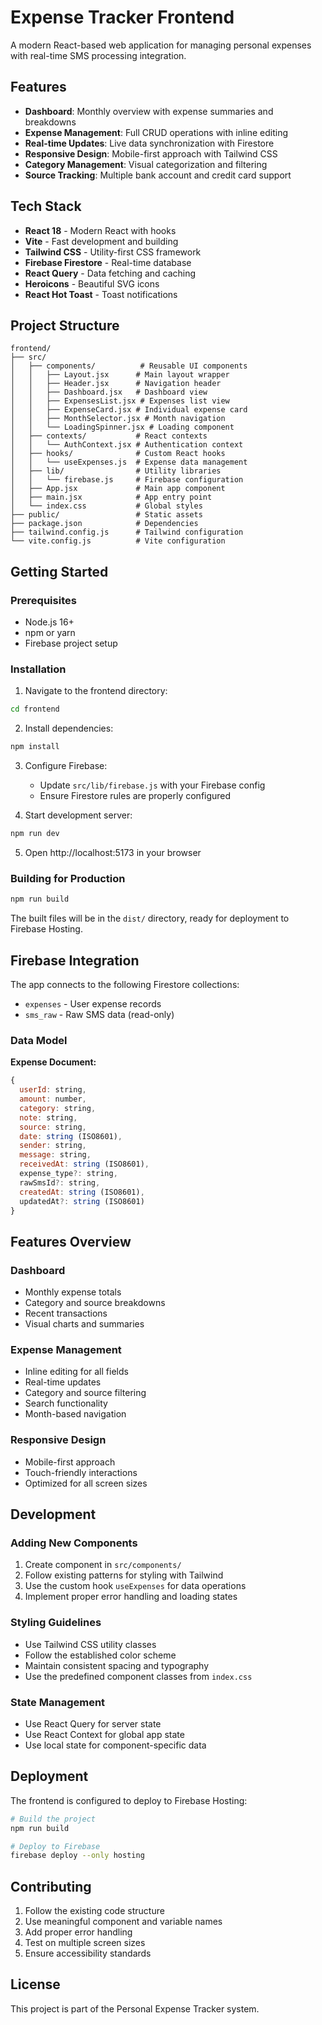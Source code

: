 # Expense Tracker Frontend

A modern React-based web application for managing personal expenses with real-time SMS processing integration.

## Features

- **Dashboard**: Monthly overview with expense summaries and breakdowns
- **Expense Management**: Full CRUD operations with inline editing
- **Real-time Updates**: Live data synchronization with Firestore
- **Responsive Design**: Mobile-first approach with Tailwind CSS
- **Category Management**: Visual categorization and filtering
- **Source Tracking**: Multiple bank account and credit card support

## Tech Stack

- **React 18** - Modern React with hooks
- **Vite** - Fast development and building
- **Tailwind CSS** - Utility-first CSS framework
- **Firebase Firestore** - Real-time database
- **React Query** - Data fetching and caching
- **Heroicons** - Beautiful SVG icons
- **React Hot Toast** - Toast notifications

## Project Structure

```
frontend/
├── src/
│   ├── components/          # Reusable UI components
│   │   ├── Layout.jsx      # Main layout wrapper
│   │   ├── Header.jsx      # Navigation header
│   │   ├── Dashboard.jsx   # Dashboard view
│   │   ├── ExpensesList.jsx # Expenses list view
│   │   ├── ExpenseCard.jsx # Individual expense card
│   │   ├── MonthSelector.jsx # Month navigation
│   │   └── LoadingSpinner.jsx # Loading component
│   ├── contexts/           # React contexts
│   │   └── AuthContext.jsx # Authentication context
│   ├── hooks/              # Custom React hooks
│   │   └── useExpenses.js  # Expense data management
│   ├── lib/                # Utility libraries
│   │   └── firebase.js     # Firebase configuration
│   ├── App.jsx             # Main app component
│   ├── main.jsx            # App entry point
│   └── index.css           # Global styles
├── public/                 # Static assets
├── package.json            # Dependencies
├── tailwind.config.js      # Tailwind configuration
└── vite.config.js          # Vite configuration
```

## Getting Started

### Prerequisites

- Node.js 16+ 
- npm or yarn
- Firebase project setup

### Installation

1. Navigate to the frontend directory:
```bash
cd frontend
```

2. Install dependencies:
```bash
npm install
```

3. Configure Firebase:
   - Update `src/lib/firebase.js` with your Firebase config
   - Ensure Firestore rules are properly configured

4. Start development server:
```bash
npm run dev
```

5. Open http://localhost:5173 in your browser

### Building for Production

```bash
npm run build
```

The built files will be in the `dist/` directory, ready for deployment to Firebase Hosting.

## Firebase Integration

The app connects to the following Firestore collections:

- `expenses` - User expense records
- `sms_raw` - Raw SMS data (read-only)

### Data Model

**Expense Document:**
```javascript
{
  userId: string,
  amount: number,
  category: string,
  note: string,
  source: string,
  date: string (ISO8601),
  sender: string,
  message: string,
  receivedAt: string (ISO8601),
  expense_type?: string,
  rawSmsId?: string,
  createdAt: string (ISO8601),
  updatedAt?: string (ISO8601)
}
```

## Features Overview

### Dashboard
- Monthly expense totals
- Category and source breakdowns
- Recent transactions
- Visual charts and summaries

### Expense Management
- Inline editing for all fields
- Real-time updates
- Category and source filtering
- Search functionality
- Month-based navigation

### Responsive Design
- Mobile-first approach
- Touch-friendly interactions
- Optimized for all screen sizes

## Development

### Adding New Components

1. Create component in `src/components/`
2. Follow existing patterns for styling with Tailwind
3. Use the custom hook `useExpenses` for data operations
4. Implement proper error handling and loading states

### Styling Guidelines

- Use Tailwind CSS utility classes
- Follow the established color scheme
- Maintain consistent spacing and typography
- Use the predefined component classes from `index.css`

### State Management

- Use React Query for server state
- Use React Context for global app state
- Use local state for component-specific data

## Deployment

The frontend is configured to deploy to Firebase Hosting:

```bash
# Build the project
npm run build

# Deploy to Firebase
firebase deploy --only hosting
```

## Contributing

1. Follow the existing code structure
2. Use meaningful component and variable names
3. Add proper error handling
4. Test on multiple screen sizes
5. Ensure accessibility standards

## License

This project is part of the Personal Expense Tracker system.